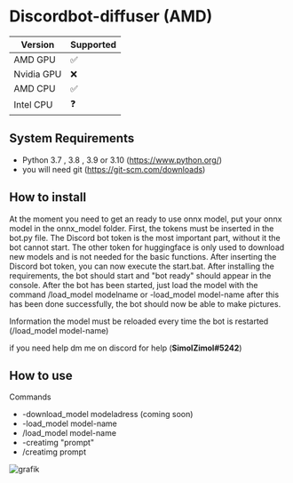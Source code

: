 # Discordbot-diffuser (AMD)

| Version | Supported          |
| ------- | ------------------ |
| AMD GPU | :white_check_mark: |
| Nvidia GPU  | :x: |
| AMD CPU |:white_check_mark: |
| Intel CPU |❓ |

## System Requirements
+ Python 3.7 , 3.8 , 3.9 or 3.10 (https://www.python.org/)
+ you will need git (https://git-scm.com/downloads)

## How to install

At the moment you need to get an ready to use onnx model, put your onnx model in the onnx_model folder. 
First, the tokens must be inserted in the bot.py file.
The Discord bot token is the most important part, without it the bot cannot start. The other token for huggingface is only used to download new models and is not needed for the basic functions. After inserting the Discord bot token, you can now execute the start.bat. After installing the requirements, the bot should start and "bot ready" should appear in the console. After the bot has been started, just load the model with the command /load_model modelname or -load_model model-name after this has been done successfully, the bot should now be able to make pictures. 

Information the model must be reloaded every time the bot is restarted (/load_model model-name)

if you need help dm me on discord for help (**SimolZimol#5242**)

## How to use
Commands
+ -download_model modeladress (coming soon)
+ -load_model model-name
+ /load_model model-name
+ -creatimg "prompt"
+ /creatimg prompt


![grafik](https://github.com/SimolZimol/Discord-Bot-stable-diffusion-AMD/assets/70102430/069879ac-a172-4bb2-880a-ac0c2bc6b8cf)

